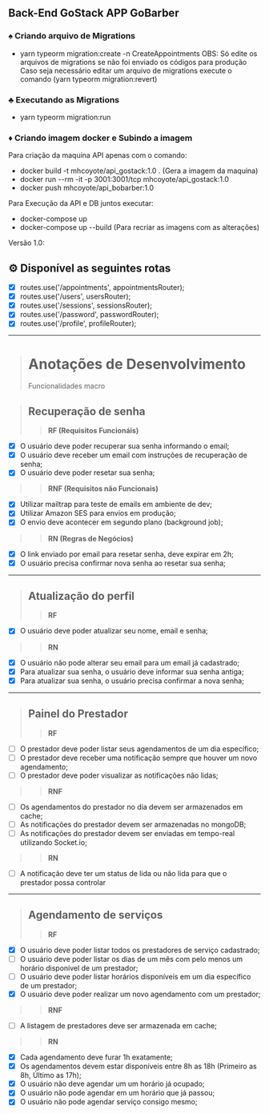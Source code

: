 ## Back-End GoStack APP GoBarber

### ♠ Criando arquivo de Migrations
- yarn typeorm migration:create -n CreateAppointments
OBS: Só edite os arquivos de migrations se não foi enviado os códigos para produção
Caso seja necessário editar um arquivo de migrations execute o comando (yarn typeorm migration:revert)

### ♣ Executando as Migrations
- yarn typeorm migration:run


### ♦ Criando imagem docker e Subindo a imagem

Para criação da maquina API apenas com o comando:
  - docker build -t mhcoyote/api_gostack:1.0 .    (Gera a imagem da maquina)
  - docker run --rm -it  -p 3001:3001/tcp mhcoyote/api_gostack:1.0
  - docker push mhcoyote/api_bobarber:1.0

Para Execução da API e DB juntos executar:
  - docker-compose up
  - docker-compose up --build (Para recriar as imagens com as alterações)

Versão 1.0:

## ⚙ Disponível as seguintes rotas
- [x] routes.use('/appointments', appointmentsRouter);
- [x] routes.use('/users', usersRouter);
- [x] routes.use('/sessions', sessionsRouter);
- [x] routes.use('/password', passwordRouter);
- [x] routes.use('/profile', profileRouter);
---
> # Anotações de Desenvolvimento
>Funcionalidades macro

>## Recuperação de senha
>>**RF (Requisitos Funcionáis)**

 - [x] O usuário deve poder recuperar sua senha informando o email;
 - [x] O usuário deve receber um email com instruções de recuperação de senha;
 - [x] O usuário deve poder resetar sua senha;

>>**RNF (Requisitos não Funcionais)**

 - [x] Utilizar mailtrap para teste de emails em ambiente de dev;
 - [x] Utilizar Amazon SES para envios em produção;
 - [x] O envio deve acontecer em segundo plano (background job);

>>**RN (Regras de Negócios)**

 - [x] O link enviado por email para resetar senha, deve expirar em 2h;
 - [x] O usuário precisa confirmar nova senha ao resetar sua senha;
---
>## Atualização do perfil
>>**RF**

 - [x] O usuário deve poder atualizar seu nome, email e senha;

>>**RN**

 - [x] O usuário não pode alterar seu email para um email já cadastrado;
 - [x] Para atualizar sua senha, o usuário deve informar sua senha antiga;
 - [x] Para atualizar sua senha, o usuário precisa confirmar a nova senha;
---
>## Painel do Prestador
>>**RF**

 - [ ] O prestador deve poder listar seus agendamentos de um dia específico;
 - [ ] O prestador deve receber uma notificação sempre que houver um novo agendamento;
 - [ ] O prestador deve poder visualizar as notificações não lidas;

>>**RNF**

 - [ ] Os agendamentos do prestador no dia devem ser armazenados em cache;
 - [ ] As notificações do prestador devem ser armazenadas no mongoDB;
 - [ ] As notificações do prestador devem ser enviadas em tempo-real utilizando Socket.io;

>>**RN**

 - [ ] A notificação deve ter um status de lida ou não lida para que o prestador possa controlar
---
>## Agendamento de serviços
>>**RF**

 - [x] O usuário deve poder listar todos os prestadores de serviço cadastrado;
 - [ ] O usuário deve poder listar os dias de um mês com pelo menos um horário disponível de um prestador;
 - [ ] O usuário deve poder listar horários disponíveis em um dia específico de um prestador;
 - [x] O usuário deve poder realizar um novo agendamento com um prestador;

>>**RNF**

 - [ ] A listagem de prestadores deve ser armazenada em cache;

>>**RN**

 - [x] Cada agendamento deve furar 1h exatamente;
 - [x] Os agendamentos devem estar disponíveis entre 8h as 18h (Primeiro as 8h, Último as 17h);
 - [x] O usuário não deve agendar um um horário já ocupado;
 - [x] O usuário não pode agendar em um horário que já passou;
 - [x] O usuário não pode agendar serviço consigo mesmo;
